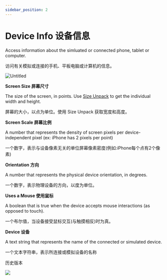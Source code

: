 ```yaml
---
sidebar_position: 2
---
```


# Device Info 设备信息

Access information about the simluated or connected phone, tablet or computer.

访问有关模拟或连接的手机、平板电脑或计算机的信息。

![Untitled](https://s3.us-west-2.amazonaws.com/secure.notion-static.com/59c1523e-e586-4481-9980-82644fd56997/Untitled.png?X-Amz-Algorithm=AWS4-HMAC-SHA256&X-Amz-Content-Sha256=UNSIGNED-PAYLOAD&X-Amz-Credential=AKIAT73L2G45EIPT3X45%2F20220602%2Fus-west-2%2Fs3%2Faws4_request&X-Amz-Date=20220602T165442Z&X-Amz-Expires=86400&X-Amz-Signature=e53d4496b4d0fb372071879e8d2b785143381fc3ffb4d4681465a157f3e1a1be&X-Amz-SignedHeaders=host&response-content-disposition=filename%20%3D%22Untitled.png%22&x-id=GetObject)

**Screen Size 屏幕尺寸**

The size of the screen, in points. Use [Size Unpack](./../Utility/Point%20Unpack.md) to get the individual width and height.

屏幕的大小，以点为单位。使用 Size Unpack 获取宽度和高度。

**Screen Scale 屏幕比例**

A number that represents the density of screen pixels per device-independent pixel (ex: iPhone has 2 pixels per point)

一个数字，表示与设备像素无关的单位屏幕像素密度(例如:iPhone每个点有2个像素)

**Orientation 方向**

A number that represents the physical device orientation, in degrees.

一个数字，表示物理设备的方向，以度为单位。

**Uses a Mouse 使用鼠标**

A boolean that is true when the device accepts mouse interactions (as opposed to touch).

一个布尔值，当设备接受鼠标交互(与触摸相反)时为真。

**Device 设备**

A text string that represents the name of the connected or simulated device.

一个文本字符串，表示所连接或模拟设备的名称



历史版本

![](https://s3.us-west-2.amazonaws.com/secure.notion-static.com/1a00253f-fa32-4cac-9d77-eb5b7002008d/Untitled.png?X-Amz-Algorithm=AWS4-HMAC-SHA256&X-Amz-Content-Sha256=UNSIGNED-PAYLOAD&X-Amz-Credential=AKIAT73L2G45EIPT3X45%2F20220602%2Fus-west-2%2Fs3%2Faws4_request&X-Amz-Date=20220602T165449Z&X-Amz-Expires=86400&X-Amz-Signature=1c405ab8da0a1fba5a76d43d1d1da8884290636d8238ff251cbbcfa6763fb6b7&X-Amz-SignedHeaders=host&response-content-disposition=filename%20%3D%22Untitled.png%22&x-id=GetObject)
